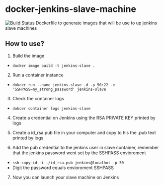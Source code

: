 # docker-jenkins-slave-machine 
[![Build Status](http://18.231.164.45:8080/buildStatus/icon?job=Teste%20Github)](http://18.231.164.45:8080/job/Teste%20Github/)
Dockerfile to generate images that will be use to up jenkins slave machines 

## How to use?

1. Build the image
* `docker image build -t jenkins-slave .`
2. Run a container instance
* `dokcer run --name jenkins-slave -d -p 50:22 -e 'SSHPASS=my_strong_password' jenkins-slave`
3. Check the container logs
* `dokcer container logs jenkins-slave`
4. Create a credential on Jenkins using the RSA PRIVATE KEY printed by logs

5. Create a id_rsa.pub file in your computer and copy to his the .pub text printed by logs

6. Add the pub credential to the jenkins user in slave container, remember that the jenkins password went set by the SSHPASS envioroment
* `ssh-copy-id -i ./id_rsa.pub jenkins@localhot -p 50`
* Digit the password equals envioroment SSHPASS
7. Now you can launch your slave machine on Jenkins  
